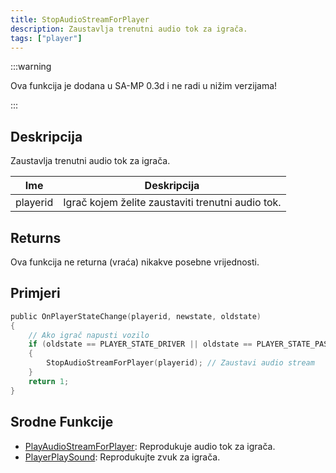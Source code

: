 ```yaml
---
title: StopAudioStreamForPlayer
description: Zaustavlja trenutni audio tok za igrača.
tags: ["player"]
---
```


:::warning

Ova funkcija je dodana u SA-MP 0.3d i ne radi u nižim verzijama!

:::

## Deskripcija

Zaustavlja trenutni audio tok za igrača.

| Ime      | Deskripcija                                       |
| -------- | ------------------------------------------------- |
| playerid | Igrač kojem želite zaustaviti trenutni audio tok. |

## Returns

Ova funkcija ne returna (vraća) nikakve posebne vrijednosti.

## Primjeri

```c
public OnPlayerStateChange(playerid, newstate, oldstate)
{
    // Ako igrač napusti vozilo
    if (oldstate == PLAYER_STATE_DRIVER || oldstate == PLAYER_STATE_PASSENGER)
    {
        StopAudioStreamForPlayer(playerid); // Zaustavi audio stream
    }
    return 1;
}
```

## Srodne Funkcije

- [PlayAudioStreamForPlayer](PlayAudioStreamForPlayer): Reprodukuje audio tok za igrača.
- [PlayerPlaySound](PlayerPlaySound): Reprodukujte zvuk za igrača.
